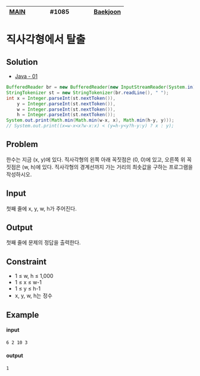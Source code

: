 [MAIN](../../README.md)|<img width=50/>#1085<img width=50/>|[Baekjoon](https://www.acmicpc.net/problem/1085)
-|-|-

# 직사각형에서 탈출

## Solution
- [Java - 01](Java01.java)
```java
BufferedReader br = new BufferedReader(new InputStreamReader(System.in));
StringTokenizer st = new StringTokenizer(br.readLine(), " ");
int x = Integer.parseInt(st.nextToken()),
    y = Integer.parseInt(st.nextToken()),
    w = Integer.parseInt(st.nextToken()),
    h = Integer.parseInt(st.nextToken());
System.out.print(Math.min(Math.min(w-x, x), Math.min(h-y, y)));
// System.out.print((x=w-x<x?w-x:x) < (y=h-y<y?h-y:y) ? x : y);
```

## Problem

한수는 지금 (x, y)에 있다. 직사각형의 왼쪽 아래 꼭짓점은 (0, 0)에 있고, 오른쪽 위 꼭짓점은 (w, h)에 있다. 직사각형의 경계선까지 가는 거리의 최솟값을 구하는 프로그램을 작성하시오.

## Input

첫째 줄에 x, y, w, h가 주어진다.

## Output

첫째 줄에 문제의 정답을 출력한다.

## Constraint

- 1 ≤ w, h ≤ 1,000
- 1 ≤ x ≤ w-1
- 1 ≤ y ≤ h-1
- x, y, w, h는 정수

## Example

#### input

```
6 2 10 3
```

#### output

```
1
```